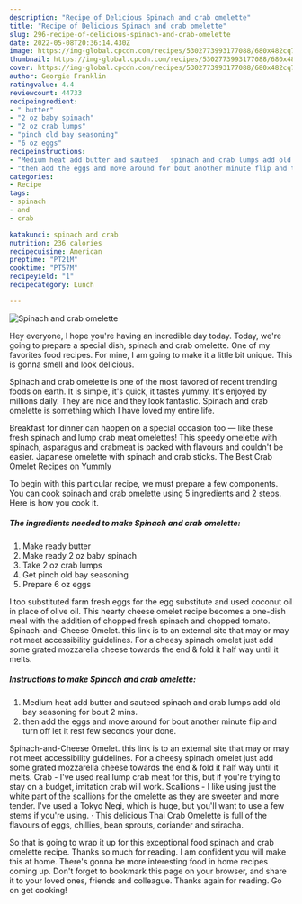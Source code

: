 ```yaml
---
description: "Recipe of Delicious Spinach and crab omelette"
title: "Recipe of Delicious Spinach and crab omelette"
slug: 296-recipe-of-delicious-spinach-and-crab-omelette
date: 2022-05-08T20:36:14.430Z
image: https://img-global.cpcdn.com/recipes/5302773993177088/680x482cq70/spinach-and-crab-omelette-recipe-main-photo.jpg
thumbnail: https://img-global.cpcdn.com/recipes/5302773993177088/680x482cq70/spinach-and-crab-omelette-recipe-main-photo.jpg
cover: https://img-global.cpcdn.com/recipes/5302773993177088/680x482cq70/spinach-and-crab-omelette-recipe-main-photo.jpg
author: Georgie Franklin
ratingvalue: 4.4
reviewcount: 44733
recipeingredient:
- " butter"
- "2 oz baby spinach"
- "2 oz crab lumps"
- "pinch old bay seasoning"
- "6 oz eggs"
recipeinstructions:
- "Medium heat add butter and sauteed   spinach and crab lumps add old bay seasoning for bout 2 mins."
- "then add the eggs and move around for bout another minute flip and turn off let it rest few seconds your done."
categories:
- Recipe
tags:
- spinach
- and
- crab

katakunci: spinach and crab 
nutrition: 236 calories
recipecuisine: American
preptime: "PT21M"
cooktime: "PT57M"
recipeyield: "1"
recipecategory: Lunch

---
```



![Spinach and crab omelette](https://img-global.cpcdn.com/recipes/5302773993177088/680x482cq70/spinach-and-crab-omelette-recipe-main-photo.jpg)

Hey everyone, I hope you're having an incredible day today. Today, we're going to prepare a special dish, spinach and crab omelette. One of my favorites food recipes. For mine, I am going to make it a little bit unique. This is gonna smell and look delicious.

Spinach and crab omelette is one of the most favored of recent trending foods on earth. It is simple, it's quick, it tastes yummy. It's enjoyed by millions daily. They are nice and they look fantastic. Spinach and crab omelette is something which I have loved my entire life.

Breakfast for dinner can happen on a special occasion too — like these fresh spinach and lump crab meat omelettes! This speedy omelette with spinach, asparagus and crabmeat is packed with flavours and couldn&#39;t be easier. Japanese omelette with spinach and crab sticks. The Best Crab Omelet Recipes on Yummly


To begin with this particular recipe, we must prepare a few components. You can cook spinach and crab omelette using 5 ingredients and 2 steps. Here is how you cook it.

<!--inarticleads1-->

##### The ingredients needed to make Spinach and crab omelette:

1. Make ready  butter
1. Make ready 2 oz baby spinach
1. Take 2 oz crab lumps
1. Get pinch old bay seasoning
1. Prepare 6 oz eggs


I too substituted farm fresh eggs for the egg substitute and used coconut oil in place of olive oil. This hearty cheese omelet recipe becomes a one-dish meal with the addition of chopped fresh spinach and chopped tomato. Spinach-and-Cheese Omelet. this link is to an external site that may or may not meet accessibility guidelines. For a cheesy spinach omelet just add some grated mozzarella cheese towards the end &amp; fold it half way until it melts. 

<!--inarticleads2-->

##### Instructions to make Spinach and crab omelette:

1. Medium heat add butter and sauteed   spinach and crab lumps add old bay seasoning for bout 2 mins.
1. then add the eggs and move around for bout another minute flip and turn off let it rest few seconds your done.


Spinach-and-Cheese Omelet. this link is to an external site that may or may not meet accessibility guidelines. For a cheesy spinach omelet just add some grated mozzarella cheese towards the end &amp; fold it half way until it melts. Crab - I&#39;ve used real lump crab meat for this, but if you&#39;re trying to stay on a budget, imitation crab will work. Scallions - I like using just the white part of the scallions for the omelette as they are sweeter and more tender. I&#39;ve used a Tokyo Negi, which is huge, but you&#39;ll want to use a few stems if you&#39;re using. · This delicious Thai Crab Omelette is full of the flavours of eggs, chillies, bean sprouts, coriander and sriracha. 

So that is going to wrap it up for this exceptional food spinach and crab omelette recipe. Thanks so much for reading. I am confident you will make this at home. There's gonna be more interesting food in home recipes coming up. Don't forget to bookmark this page on your browser, and share it to your loved ones, friends and colleague. Thanks again for reading. Go on get cooking!
